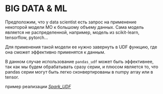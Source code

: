 # BIG DATA & ML 

Предположим, что у data scientist есть запрос на применение некоторой модели МО
к большому объему данных. Сама модель является не распределенной, например, модель из scikit-learn, tensorflow, pytorch...

Для применения такой модели ее нужно завернуть в UDF функцию, где она сможет эффективно применятся к данным.

В данном случае использование `pandas_udf` может быть эффективнее, 
так как мы будем обрабатывать сразу серии, и плюсом является то, 
что pandas серии могут быть легко сконвертированы в numpy array или в tensor.

пример реализации [*Spark_UDF*][1]

[1]:https://github.com/loverberg/portfolio/blob/main/BigML/UndistributedModelViaSpark/Spark%20UDF.ipynb
